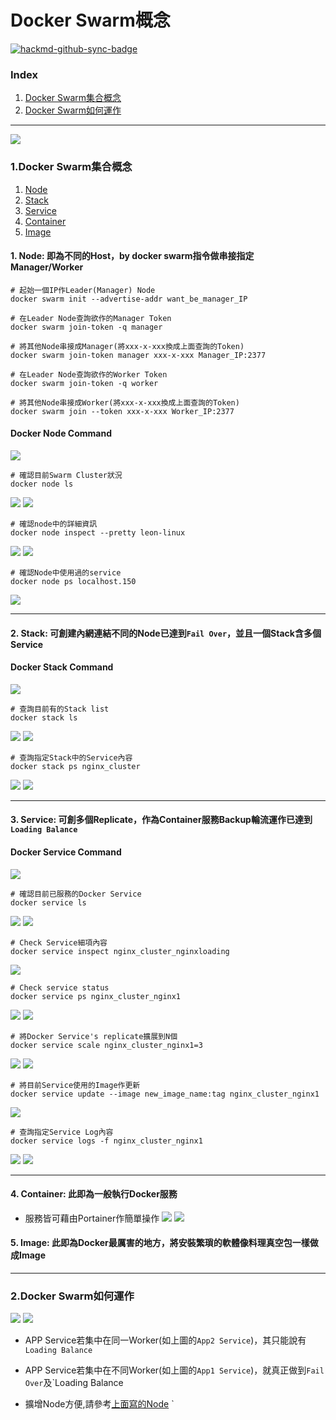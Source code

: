 Docker Swarm概念
====


[![hackmd-github-sync-badge](https://hackmd.io/XcvuSEGBSZq7XNcpLE0dQQ/badge)](https://hackmd.io/XcvuSEGBSZq7XNcpLE0dQQ)

### Index

1. [Docker Swarm集合概念](#docker_swarm) 
2. [Docker Swarm如何運作](#docker_work)

----
<a name="docker_swarm"/>

![](https://i.imgur.com/AFYOKlR.png)

### 1.Docker Swarm集合概念

1. [Node](#node)
2. [Stack](#stack)
3. [Service](#service)
4. [Container](#container)
5. [Image](#image)

<a name="node"/>

#### 1. Node: 即為不同的Host，by docker swarm指令做串接指定Manager/Worker
```
# 起始一個IP作Leader(Manager) Node
docker swarm init --advertise-addr want_be_manager_IP

# 在Leader Node查詢欲作的Manager Token
docker swarm join-token -q manager

# 將其他Node串接成Manager(將xxx-x-xxx換成上面查詢的Token)
docker swarm join-token manager xxx-x-xxx Manager_IP:2377

# 在Leader Node查詢欲作的Worker Token
docker swarm join-token -q worker

# 將其他Node串接成Worker(將xxx-x-xxx換成上面查詢的Token)
docker swarm join --token xxx-x-xxx Worker_IP:2377
```

#### Docker Node Command

![](https://i.imgur.com/buomGvs.png)

```
# 確認目前Swarm Cluster狀況
docker node ls
```

![](https://i.imgur.com/xAUJ7R4.png)
![](https://i.imgur.com/EM8SEy3.png)


```
# 確認node中的詳細資訊
docker node inspect --pretty leon-linux
```

![](https://i.imgur.com/bj5XvQb.png)
![](https://i.imgur.com/ZOve6Sp.png)

```
# 確認Node中使用過的service
docker node ps localhost.150
```

![](https://i.imgur.com/KsJ6yrY.png)


---

<a name="stack"/>

#### 2. Stack: 可創建內網連結不同的Node已達到`Fail Over`，並且一個Stack含多個Service

#### Docker Stack Command
![](https://i.imgur.com/LeHkAVN.png)


```
# 查詢目前有的Stack list
docker stack ls 
```

![](https://i.imgur.com/Fx4odRv.png)
![](https://i.imgur.com/sspElQ8.png)

```
# 查詢指定Stack中的Service內容
docker stack ps nginx_cluster
```
![](https://i.imgur.com/AOT0qG3.png)
![](https://i.imgur.com/4Uv8vOk.png)

---

<a name="service"/>

#### 3. Service: 可創多個Replicate，作為Container服務Backup輪流運作已達到`Loading Balance`

#### Docker Service Command
![](https://i.imgur.com/8KZughf.png)


```
# 確認目前已服務的Docker Service
docker service ls
```

![](https://i.imgur.com/nJF4fCl.png)
![](https://i.imgur.com/18d5yrH.png)

```
# Check Service細項內容
docker service inspect nginx_cluster_nginxloading
```

![](https://i.imgur.com/EX4FR1A.png)

```
# Check service status
docker service ps nginx_cluster_nginx1
```
![](https://i.imgur.com/weX2z9L.png)
![](https://i.imgur.com/hN3L97W.png)

```
# 將Docker Service's replicate擴展到N個
docker service scale nginx_cluster_nginx1=3
```
![](https://i.imgur.com/kbrNCw6.png)
![](https://i.imgur.com/BJFxKTg.png)

```
# 將目前Service使用的Image作更新
docker service update --image new_image_name:tag nginx_cluster_nginx1
```

![](https://i.imgur.com/RnopoLU.png)


```
# 查詢指定Service Log內容
docker service logs -f nginx_cluster_nginx1
```

![](https://i.imgur.com/FvaPUgT.png)
![](https://i.imgur.com/bqRpMfa.png)

---

<a name="container"/>

#### 4. Container: 此即為一般執行Docker服務

* 服務皆可藉由Portainer作簡單操作
![](https://i.imgur.com/fcIsTJb.png)
![](https://i.imgur.com/TtiZ1cU.png)


<a name="image"/>

#### 5. Image: 此即為Docker最厲害的地方，將安裝繁瑣的軟體像料理真空包一樣做成Image

----

<a name="docker_work"/>

### 2.Docker Swarm如何運作

![](https://i.imgur.com/ByHkmC0.png)
![](https://i.imgur.com/2B4cC4c.png)

* APP Service若集中在同一Worker(如上圖的`App2 Service`)，其只能說有`Loading Balance`

* APP Service若集中在不同Worker(如上圖的`App1 Service`)，就真正做到`Fail Over`及`Loading Balance

* 擴增Node方便,請參考[上面寫的Node](#node)
`
